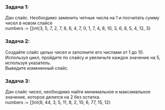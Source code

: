 ### Задача 1:  
Дан слайс. Необходимо заменить четные числа на 1 и посчитать сумму чисел в новом слайсе  
numbers := []int{3, 5, 7, 2, 7, 8, 6, 4, 7, 0, 1, 7, 4, 8, 10, 3, 6, 8, 5, 4, 12, 3}

### Задача 2:  
Создайте слайс целых чисел и заполните его числами от 1 до 10. Используя цикл, пройдите по слайсу и увеличьте каждое значение на 5, используя указатель.  
Выведите измененный слайс.

### Задача 3:  
Дан слайс чисел, необходимо найти минимальное и максимальное значение, которое делится на 2 без остатка.  
numbers := []int{8, 44, 3, 5, 11, 8, 2, 10, 6, 77, 15, 12}

